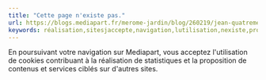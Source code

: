 ```yaml
---
title: "Cette page n'existe pas."
url: https://blogs.mediapart.fr/merome-jardin/blog/260219/jean-quatremer-le-racisme-et-la-culture-du-viol
keywords: réalisation,sitesjaccepte,navigation,lutilisation,nexiste,proposition,poursuivant,page,services,statistiques,mediapart,paramètre
---
```

En poursuivant votre navigation sur Mediapart, vous acceptez l'utilisation de cookies contribuant à la réalisation de statistiques et la proposition de contenus et services ciblés sur d\'autres sites.
